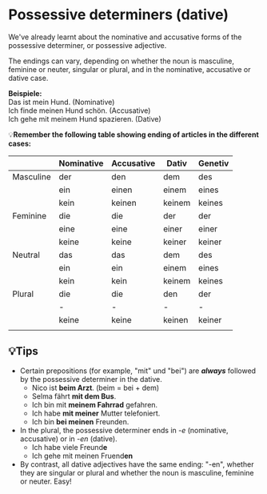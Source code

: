# Possessive determiners (dative)

We've already learnt about the nominative and accusative forms of the possessive determiner, or possessive adjective. 

The endings can vary, depending on whether the noun is masculine, feminine or neuter, singular or plural, and in the nominative, accusative or dative case.

**Beispiele:**  
Das ist mein Hund. (Nominative)  
Ich finde meinen Hund schön. (Accusative)  
Ich gehe mit meinem Hund spazieren. (Dative)


💡**Remember the following table showing ending of articles in the different cases:**

||Nominative|Accusative|Dativ|Genetiv|
|---|---|---|---|---|
|Masculine|der|den|dem|des|
||ein|einen|einem|eines|
||kein|keinen|keinem|keines|
|Feminine|die|die|der|der|
||eine|eine|einer|einer|
||keine|keine|keiner|keiner|
|Neutral|das|das|dem|des|
||ein|ein|einem|eines|
||kein|kein|keinem|keines|
|Plural|die|die|den|der|
||-|-|-|-|
||keine|keine|keinen|keiner|
||||||

## 💡Tips
- Certain prepositions (for example, "mit" und "bei") are ***always*** followed by the possessive determiner in the dative. 
	- Nico ist **beim Arzt**. (beim = bei + dem)
	- Selma fährt **mit dem Bus**.
	- Ich bin mit​​​​​​ ​**meinem Fahrrad** gefahren.
	- Ich habe **mit meiner** Mutter telefoniert.            
	- Ich bin **bei meinen** Freunden.
- In the plural, the possessive determiner ends in _-e_ (nominative, accusative) or in _-en_ (dative). 
	- Ich habe viele Freund**e**
	- Ich gehe mit meinen Fruend**en**
- By contrast, all dative adjectives have the same ending: "-en", whether they are singular or plural and whether the noun is masculine, feminine or neuter. Easy!